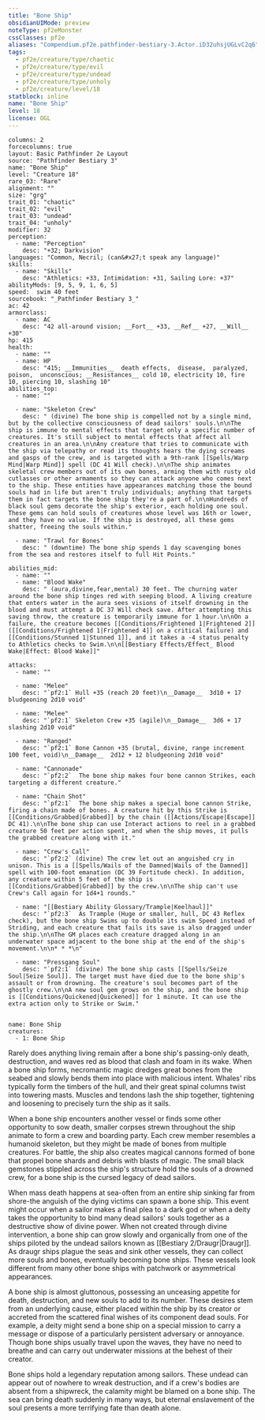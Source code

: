 ```yaml
---
title: "Bone Ship"
obsidianUIMode: preview
noteType: pf2eMonster
cssClasses: pf2e
aliases: "Compendium.pf2e.pathfinder-bestiary-3.Actor.iD32uhsjUGLvC2q6" 
tags:
  - pf2e/creature/type/chaotic
  - pf2e/creature/type/evil
  - pf2e/creature/type/undead
  - pf2e/creature/type/unholy
  - pf2e/creature/level/18
statblock: inline
name: "Bone Ship"
level: 18
license: OGL
---
```


```statblock
columns: 2
forcecolumns: true
layout: Basic Pathfinder 2e Layout
source: "Pathfinder Bestiary 3"
name: "Bone Ship"
level: "Creature 18"
rare_03: "Rare"
alignment: ""
size: "grg"
trait_01: "chaotic"
trait_02: "evil"
trait_03: "undead"
trait_04: "unholy"
modifier: 32
perception:
  - name: "Perception"
    desc: "+32; Darkvision"
languages: "Common, Necril; (can&#x27;t speak any language)"
skills:
  - name: "Skills"
    desc: "Athletics: +33, Intimidation: +31, Sailing Lore: +37"
abilityMods: [9, 5, 9, 1, 6, 5]
speed:  swim 40 feet
sourcebook: "_Pathfinder Bestiary 3_"
ac: 42
armorclass:
  - name: AC
    desc: "42 all-around vision; __Fort__ +33, __Ref__ +27, __Will__ +30"
hp: 415
health:
  - name: ""
  - name: HP
    desc: "415; __Immunities__  death effects,  disease,  paralyzed,  poison,  unconscious; __Resistances__ cold 10, electricity 10, fire 10, piercing 10, slashing 10"
abilities_top:
  - name: ""

  - name: "Skeleton Crew"
    desc: " (divine) The bone ship is compelled not by a single mind, but by the collective consciousness of dead sailors' souls.\n\nThe ship is immune to mental effects that target only a specific number of creatures. It's still subject to mental effects that affect all creatures in an area.\n\nAny creature that tries to communicate with the ship via telepathy or read its thoughts hears the dying screams and gasps of the crew, and is targeted with a 9th-rank [[Spells/Warp Mind|Warp Mind]] spell (DC 41 Will check).\n\nThe ship animates skeletal crew members out of its own bones, arming them with rusty old cutlasses or other armaments so they can attack anyone who comes next to the ship. These entities have appearances matching those the bound souls had in life but aren't truly individuals; anything that targets them in fact targets the bone ship they're a part of.\n\nHundreds of black soul gems decorate the ship's exterior, each holding one soul. These gems can hold souls of creatures whose level was 16th or lower, and they have no value. If the ship is destroyed, all these gems shatter, freeing the souls within."

  - name: "Trawl for Bones"
    desc: " (downtime) The bone ship spends 1 day scavenging bones from the sea and restores itself to full Hit Points."

abilities_mid:
  - name: ""
  - name: "Blood Wake"
    desc: " (aura,divine,fear,mental) 30 feet. The churning water around the bone ship tinges red with seeping blood. A living creature that enters water in the aura sees visions of itself drowning in the blood and must attempt a DC 37 Will check save. After attempting this saving throw, the creature is temporarily immune for 1 hour.\n\nOn a failure, the creature becomes [[Conditions/Frightened 1|Frightened 2]] ([[Conditions/Frightened 1|Frightened 4]] on a critical failure) and [[Conditions/Stunned 1|Stunned 1]], and it takes a -4 status penalty to Athletics checks to Swim.\n\n[[Bestiary Effects/Effect_ Blood Wake|Effect: Blood Wake]]"

attacks:
  - name: ""

  - name: "Melee"
    desc: "`pf2:1` Hull +35 (reach 20 feet)\n__Damage__  3d10 + 17 bludgeoning 2d10 void"

  - name: "Melee"
    desc: "`pf2:1` Skeleton Crew +35 (agile)\n__Damage__  3d6 + 17 slashing 2d10 void"

  - name: "Ranged"
    desc: "`pf2:1` Bone Cannon +35 (brutal, divine, range increment 100 feet, void)\n__Damage__  2d12 + 12 bludgeoning 2d10 void"

  - name: "Cannonade"
    desc: "`pf2:2`  The bone ship makes four bone cannon Strikes, each targeting a different creature."

  - name: "Chain Shot"
    desc: "`pf2:1`  The bone ship makes a special bone cannon Strike, firing a chain made of bones. A creature hit by this Strike is [[Conditions/Grabbed|Grabbed]] by the chain ([[Actions/Escape|Escape]] DC 41).\n\nThe bone ship can use Interact actions to reel in a grabbed creature 50 feet per action spent, and when the ship moves, it pulls the grabbed creature along with it."

  - name: "Crew's Call"
    desc: "`pf2:2` (divine) The crew let out an anguished cry in unison. This is a [[Spells/Wails of the Damned|Wails of the Damned]] spell with 100-foot emanation (DC 39 Fortitude check). In addition, any creature within 5 feet of the ship is [[Conditions/Grabbed|Grabbed]] by the crew.\n\nThe ship can't use Crew's Call again for 1d4+1 rounds."

  - name: "[[Bestiary Ability Glossary/Trample|Keelhaul]]"
    desc: "`pf2:3`  As Trample (Huge or smaller, hull, DC 43 Reflex check), but the bone ship Swims up to double its swim Speed instead of Striding, and each creature that fails its save is also dragged under the ship.\n\nThe GM places each creature dragged along in an underwater space adjacent to the bone ship at the end of the ship's movement.\n\n* * *\n"

  - name: "Pressgang Soul"
    desc: "`pf2:1` (divine) The bone ship casts [[Spells/Seize Soul|Seize Soul]]. The target must have died due to the bone ship's assault or from drowning. The creature's soul becomes part of the ghostly crew.\n\nA new soul gem grows on the ship, and the bone ship is [[Conditions/Quickened|Quickened]] for 1 minute. It can use the extra action only to Strike or Swim."
 
```

```encounter-table
name: Bone Ship
creatures:
  - 1: Bone Ship
```



Rarely does anything living remain after a bone ship's passing-only death, destruction, and waves red as blood that clash and foam in its wake. When a bone ship forms, necromantic magic dredges great bones from the seabed and slowly bends them into place with malicious intent. Whales' ribs typically form the timbers of the hull, and their great spinal columns twist into towering masts. Muscles and tendons lash the ship together, tightening and loosening to precisely turn the ship as it sails.

When a bone ship encounters another vessel or finds some other opportunity to sow death, smaller corpses strewn throughout the ship animate to form a crew and boarding party. Each crew member resembles a humanoid skeleton, but they might be made of bones from multiple creatures. For battle, the ship also creates magical cannons formed of bone that propel bone shards and debris with blasts of magic. The small black gemstones stippled across the ship's structure hold the souls of a drowned crew, for a bone ship is the cursed legacy of dead sailors.

When mass death happens at sea-often from an entire ship sinking far from shore-the anguish of the dying victims can spawn a bone ship. This event might occur when a sailor makes a final plea to a dark god or when a deity takes the opportunity to bind many dead sailors' souls together as a destructive show of divine power. When not created through divine intervention, a bone ship can grow slowly and organically from one of the ships piloted by the undead sailors known as [[Bestiary 2/Draugr|Draugr]]. As draugr ships plague the seas and sink other vessels, they can collect more souls and bones, eventually becoming bone ships. These vessels look different from many other bone ships with patchwork or asymmetrical appearances.

A bone ship is almost gluttonous, possessing an unceasing appetite for death, destruction, and new souls to add to its number. These desires stem from an underlying cause, either placed within the ship by its creator or accreted from the scattered final wishes of its component dead souls. For example, a deity might send a bone ship on a special mission to carry a message or dispose of a particularly persistent adversary or annoyance. Though bone ships usually travel upon the waves, they have no need to breathe and can carry out underwater missions at the behest of their creator.

Bone ships hold a legendary reputation among sailors. These undead can appear out of nowhere to wreak destruction, and if a crew's bodies are absent from a shipwreck, the calamity might be blamed on a bone ship. The sea can bring death suddenly in many ways, but eternal enslavement of the soul presents a more terrifying fate than death alone.
